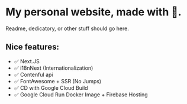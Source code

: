 # My personal website, made with 💖.

Readme, dedicatory, or other stuff should go here.

## Nice features:

- ✅ Next.JS
- ✅ i18nNext (Internationalization)
- ✅ Contenful api
- ✅ FontAwesome + SSR (No Jumps)
- ✅ CD with Google Cloud Build
- ✅ Google Cloud Run Docker Image + Firebase Hosting
